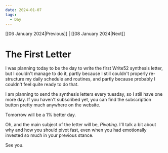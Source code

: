 ```yaml
---
date: 2024-01-07
tags:
  - Day
---
```


[[06 January 2024|Previous]] | [[08 January 2024|Next]]

# The First Letter

I was planning today to be the day to write the first Write52 synthesis letter, but I couldn't manage to do it, partly because I still couldn't properly re-structure my daily schedule and routines, and partly because probably I couldn't feel quite ready to do that.

I am planning to send the synthesis letters every tuesday, so I still have one more day. If you haven't subscribed yet, you can find the subscription button pretty much anywhere on the website.

Tomorrow will be a 1% better day.

Oh, and the main subject of the letter will be, *Pivoting*. I'll talk a bit about why and how you should pivot fast, even when you had emotionally invested so much in your previous stance.

See you.